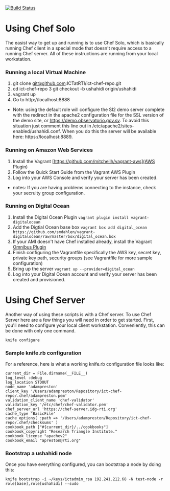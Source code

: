 
[![Build Status](https://travis-ci.org/ICTatRTI/ict-chef-repo.png?branch=ushahidi)](https://travis-ci.org/ICTatRTI/ict-chef-repo)

# Using Chef Solo
The easist way to get up and running is to use Chef Solo, which is basically running Chef client in a special mode that doesn't require access to a running Chef server.  All of these instructions are running from your local workstation.

### Running a local Virtual Machine


1. git clone git@github.com:ICTatRTI/ict-chef-repo.git
2. cd ict-chef-repo
3 git checkout -b ushahidi origin/ushahidi
4. vagrant up
5. Go to http://localhost:8888

* Note: using the default role will configure the SI2 demo server complete with the redirect in the apache2 configuration file for the SSL version of the demo site, or https://demo.observatorio.gov.sv.  To avoid this situation just comment this line out in /etc/apache2/sites-enabled/ushahidi.conf.  When you do this the server will be available here: https://localhost:8889.



###  Running on Amazon Web Services 
 1. Install the Vagrant [https://github.com/mitchellh/vagrant-aws](AWS Plugin)
 2. Follow the Quick Start Guide from the Vagrant AWS Plugin
 3. Log into your AWS Console and verify your server has been created.

 * notes: If you are having problems connecting to the instance, check your secruity group configuration.



### Running on Digital Ocean 

 1. Install the Digital Ocean Plugin 
 ```vagrant plugin install vagrant-digitalocean```
 2. Add the Digtial Ocean base box
 ```vagrant box add digital_ocean https://github.com/smdahlen/vagrant-digitalocean/raw/master/box/digital_ocean.box```
 3. If your AMI doesn't have Chef installed already, install the Vagrant [Omnibus Plugin](https://github.com/schisamo/vagrant-omnibus) 
 4. Finish configuring the Vagrantfile specifically the AWS key, secret key, private key path, security groups (see Vagrantfile for more sample configuration)
 5. Bring up the server
 ```vagrant up --provider=digital_ocean```
 5. Log into your Digital Ocean account and verify your server has been created and provisioned.



#  Using Chef Server 
Another way of using these scripts is with a Chef server.  To use Chef Server here are a few things you will need in order to get started. First, you'll need to configure your local client workstation.  Conveniently, this can be done with only one command.

`knife configure`


### Sample knife.rb configuration
For a reference, here is what a working knife.rb configuration file looks like:

```
current_dir = File.dirname(__FILE__)
log_level :debug
log_location STDOUT
node_name 'adampreston'
client_key '/Users/adampreston/Repository/ict-chef-repo/.chef/adampreston.pem'
validation_client_name 'chef-validator'
validation_key '/etc/chef/chef-validator.pem'
chef_server_url 'https://chef-server.idg-rti.org'
cache_type 'BasicFile'
cache_options( :path => '/Users/adampreston/Repository/ict-chef-repo/.chef/checksums' )
cookbook_path ["#{current_dir}/../cookbooks"]
cookbook_copyright "Research Triangle Institute."
cookbook_license "apachev2"
cookbook_email "apreston@rti.org"
``` 


### Bootstrap a ushahidi node
Once you have everything configured, you can bootstrap a node by doing this:

`knife bootstrap -i ~/keys/ictadmin_rsa 192.241.212.68 -N test-node -r role[base],role[ushahidi] --sudo`


